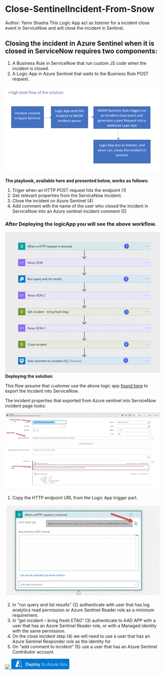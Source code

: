 #  Close-SentinelIncident-From-Snow

Author: Yaniv Shasha
This Logic App  act as listener for a incident close event in ServiceNow and will close the incident in Sentinel.

 

## Closing the incident in Azure Sentinel when it is closed in ServiceNow requires two components:
1.	A Business Rule in ServiceNow that run custom JS code when the incident is closed.
2.	A Logic App in Azure Sentinel that waits to the Business Rule POST request.<br>


 ![Picture0](./Graphics/diag.GIF)




**The playbook, available here and presented below, works as follows:**
1.	Triger when an HTTP POST request hits the endpoint (1)
2.	Get relevant properties from the ServiceNow Incident. 
3.	Close the incident on Azure Sentinel (4)
4.	Add comment with the name of the user who closed the incident in ServiceNow into an Azure sentinel incident comment (5) 

 ### After Deploying the logicApp you will see the above workflow.

 ![Picture1](./Graphics/playbook2_numbers.GIF)
**Deploying the solution**:

This flow assume that customer use the above logic app [found here](https://github.com/Azure/Azure-Sentinel/tree/master/Playbooks/Open-SNOW-Ticket) to export the incident into ServiceNow.

The incident properties that exported from Azure sentinel into ServiceNow incident page looks:

![Picture1](./Graphics/SNOW-Incident-View_visual.GIF)

1.	Copy the HTTP endpoint URL from the Logic App trigger part.

![Picture1](./Graphics/http_trigger.GIF)

2.	In “run query and list results” (2) authenticate with user that has log analytics read permission or Azure Sentinel Reader role as a minimum requirement.
3.	In “get incident – bring fresh ETAG” (3) authenticate to AAD APP with a user that has an Azure Sentinel Reader role, or with a Managed identity with the same permission.
4.	On the close incident step (4) we will need to use a user that has an Azure Sentinel Responder role as the identity for 
5.	On “add comment to incident” (5) use a user that has an Azure Sentinel Contributor account.


<a href="https://portal.azure.com/#create/Microsoft.Template/uri/https%3A%2F%2Fraw.githubusercontent.com%2FYaniv-Shasha%2FSentinel%2Fmaster%2FPlaybooks%2FClose-SentinelIncident-fromSNOW%2Fazuredeploy.json" target="_blank">
    <img src="https://aka.ms/deploytoazurebutton"/>
    
</a>

<a href="https://portal.azure.us/#create/Microsoft.Template/uri/https%3A%2F%2Fraw.githubusercontent.com%2FYaniv-Shasha%2FSentinel%2Fmaster%2FPlaybooks%2FClose-SentinelIncident-fromSNOW%2Fazuredeploy.json" target="_blank">
   <img src="https://raw.githubusercontent.com/Azure/azure-quickstart-templates/master/1-CONTRIBUTION-GUIDE/images/deploytoazuregov.png"/>
    
</a>
